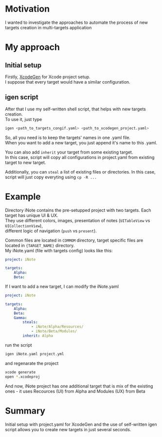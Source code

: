 # Motivation

I wanted to investigate the approaches to automate the process of new targets creation in multi-targets application

# My approach

## Initial setup 
Firstly, [XcodeGen](https://github.com/yonaskolb/XcodeGen) for Xcode project setup.  
I suppose that every target would have a similar configuration.  

## igen script
After that I use my self-written shell script, that helps with new targets creation.  
To use it, just type  
```bash
igen <path_to_targets_congif.yaml> <path_to_xcodegen_project.yaml>
```
So, all you need is to keep the targets' names in one .yaml file.  
When you want to add a new target, you just append it's name to this .yaml.  

You can also add `inherit` your target from some existing target.  
In this case, script will copy all configurations in project.yaml from existing target to new target.

Additionally, you can `steal` a list of existing files or directories. In this case, script will just copy everyting using `cp -R ...`

# Example

Directory iNote contains the pre-setupped project with two targets. Each target has unique UI & UX.  
They use different colors, images, presentation of notes (`UITableView` vs `UICollectionView`),  
different logic of navigation (`push` vs `present`).  

Common files are located in `COMMOM` directory, target specific files are located in `{TARGET_NAME}` directory.  
My iNote.yaml (file with targets config) looks like this:
```yaml
project: iNote

targets:
    Alpha:
    Beta:
```

If I want to add a new target, I can modify the iNote.yaml
```yaml
project: iNote

targets:
    Alpha:
    Beta:
    Gamma:
        steals:
            - iNote/Alpha/Resources/
            - iNote/Beta/Modules/
        inherit: Alpha
```
run the script
```bash
igen iNote.yaml project.yml
```
and regenarate the project
```bash
xcode generate
open *.xcodeproj
```
And now, iNote project has one additional target that is mix of the existing ones - it uses Recources (UI) from Alpha and Modules (UX) from Beta

# Summary
Initial setup with project.yaml for XcodeGen and the use of self-written igen script allows you to create new targets in just several seconds.

